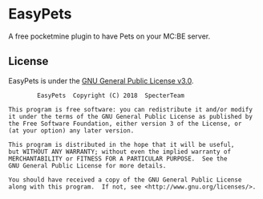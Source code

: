 # EasyPets
 A free pocketmine plugin to have Pets on your MC:BE server.
## License
 EasyPets is under the [GNU General Public License v3.0](https://github.com/SpecterTeam/EasyPets/blob/master/LICENSE).
 
            EasyPets  Copyright (C) 2018  SpecterTeam

    This program is free software: you can redistribute it and/or modify
    it under the terms of the GNU General Public License as published by
    the Free Software Foundation, either version 3 of the License, or
    (at your option) any later version.

    This program is distributed in the hope that it will be useful,
    but WITHOUT ANY WARRANTY; without even the implied warranty of
    MERCHANTABILITY or FITNESS FOR A PARTICULAR PURPOSE.  See the
    GNU General Public License for more details.

    You should have received a copy of the GNU General Public License
    along with this program.  If not, see <http://www.gnu.org/licenses/>.
